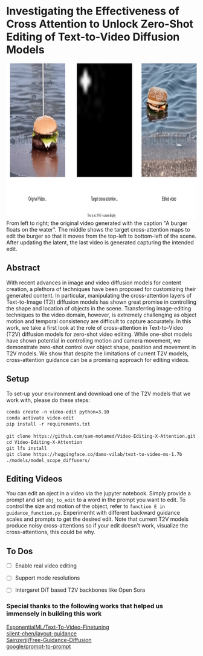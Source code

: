 # Investigating the Effectiveness of Cross Attention to Unlock Zero-Shot Editing of Text-to-Video Diffusion Models
<figures>
    <div>
      <img src="resources/video-edit-x-att (2).svg" width="1240" height="410" >  
    </div>
    <figcaption>From left to right; the original video generated with the caption "A burger floats on the water". The middle shows the target cross-attention maps to edit the burger so that it moves from the top-left to bottom-left of the scene. After updating the latent, the last video is generated capturing the intended edit.</figcaption>
</figures>

## Abstract
 With recent advances in image and video diffusion models for content creation, a plethora of techniques have been proposed for customizing their generated content. 
In particular, manipulating the cross-attention layers of Text-to-Image (T2I) diffusion models has shown great promise in controlling the shape and location of objects in the scene. Transferring image-editing techniques to the video domain, however, is extremely challenging as object motion and temporal consistency are difficult to capture accurately. In this work, we take a first look at the role of cross-attention in Text-to-Video (T2V) diffusion models for zero-shot video editing. While one-shot models have shown potential in controlling motion and camera movement, we demonstrate zero-shot control over object shape, position and movement in T2V models. We show that despite the limitations of current T2V models, cross-attention guidance can be a promising approach for editing videos.

## Setup
To set-up your environment and download one of the T2V models that we work with, please do these steps:
```
conda create -n video-edit python=3.10
conda activate video-edit
pip install -r requirements.txt

git clone https://github.com/sam-motamed/Video-Editing-X-Attention.git
cd Video-Editing-X-Attention
git lfs install
git clone https://huggingface.co/damo-vilab/text-to-video-ms-1.7b ./models/model_scope_diffusers/
```
## Editing Videos
You can edit an oject in a video via the jupyter notebook.
Simply provide a prompt and set ```obj_to_edit``` to a word in the prompt you want to edit.
To control the size and motion of the object, refer to ```function E in guidance_function.py```.
Experimenht with different backward guidance scales and prompts to get the desired edit.
Note that current T2V models produce noisy cross-attentions so if your edit doesn't work, visualize the cross-attentions, this could be why.

## To Dos

- [ ] Enable real video editing
- [ ] Support mode resolutions
- [ ] Intergaret DiT based T2V backbones like Open Sora















### Special thanks to the following works that helped us immensely in building this work

[ExponentialML/Text-To-Video-Finetuning](https://github.com/ExponentialML/Text-To-Video-Finetuning) 
<br>[silent-chen/layout-guidance](https://github.com/silent-chen/layout-guidance/tree/main)
<br>[Sainzerjj/Free-Guidance-Diffusion](https://github.com/Sainzerjj/Free-Guidance-Diffusion/tree/master)
<br>[google/prompt-to-prompt](https://github.com/google/prompt-to-prompt)

